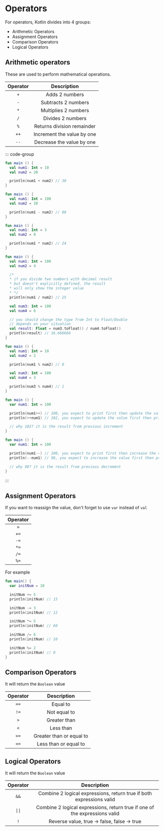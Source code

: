 # Operators

For operators, Kotlin divides into 4 groups:
- Arithmetic Operators
- Assignment Operators
- Comparison Operators
- Logical Operators

## Arithmetic operators

These are used to perform mathematical operations.

| **Operator** |       **Description**      |
|:------------:|:--------------------------:|
|      `+`     |       Adds 2 numbers       |
|      `-`     |    Subtracts 2 numbers    |
|      `*`     |    Multiplies 2 numbers    |
|      `/`     |      Divides 2 numbers     |
|      `%`     | Returns division remainder |
|     `++`     | Increment the value by one |
|     `--`     |  Decrease the value by one |

::: code-group
```kotlin [Addition]
fun main () {
  val num1: Int = 10
  val num2 = 20

  println(num1 + num2) // 30
}
```

```kotlin [Subtraction]
fun main () {
  val num1: Int = 100
  val num2 = 20

  println(num1 - num2) // 80
}
```

```kotlin [Multiplication]
fun main () {
  val num1: Int = 3
  val num2 = 8

  println(num1 * num2) // 24
}
```

```kotlin [Division]
fun main () {
  val num1: Int = 100
  val num2 = 4

  /*
  * if you divide two numbers with decimal result
  * but doesn't explicitly defined, the result
  * will only show the integer value
  * */
  println(num1 / num2) // 25

  val num3: Int = 100
  val num4 = 6

  // you should change the type from Int to Float/Double
  // depends on your situation
  val result: Float = num3.toFloat() / num4.toFloat()
  println(result) // 16.666666
}
```

```kotlin [Modulus]
fun main () {
  val num1: Int = 10
  val num2 = 2

  println(num1 % num2) // 0

  val num3: Int = 100
  val num4 = 3

  println(num3 % num4) // 1
}
```

```kotlin [Increment]
fun main () {
  var num1: Int = 100

  println(num1++) // 100, you expect to print first then update the value
  println(++num1) // 102, you expect to update the value first then print data

  // why 102? it is the result from previous increment
}
```

```kotlin [Decrement]
fun main () {
  var num1: Int = 100

  println(num1--) // 100, you expect to print first then increase the value
  println(--num1) // 98, you expect to increase the value first then print data

  // why 98? it is the result from previous decrement
}
```
:::

## Assignment Operators

If you want to reassign the value, don't forget to use `var` instead of `val`

| **Operator** |
|:------------:|
|      `=`     |
|     `+=`     |
|     `-=`     |
|     `*=`     |
|     `/=`     |
|     `%=`     |

For example
```kotlin
fun main() {
  var initNum = 10

  initNum += 5
  println(initNum) // 15

  initNum -= 3
  println(initNum) // 12

  initNum *= 5
  println(initNum) // 60

  initNum /= 6
  println(initNum) // 10

  initNum %= 2
  println(initNum) // 0
}
```

## Comparison Operators

It will return the `Boolean` value

| **Operator** |      **Description**     |
|:------------:|:------------------------:|
|     `==`     |         Equal to         |
|     `!=`     |       Not equal to       |
|      `>`     |       Greater than       |
|      `<`     |         Less than        |
|     `>=`     | Greater than or equal to |
|     `<=`     |   Less than or equal to  |

## Logical Operators

It will return the `Boolean` value

| **Operator** |                               **Description**                              |
|:------------:|:--------------------------------------------------------------------------:|
|     `&&`     |    Combine 2 logical expressions, return true if both expressions valid    |
|    `\|\|`    | Combine 2 logical expressions, return true if one of the expressions valid |
|      `!`     |                 Reverse value, true -> false, false -> true                |